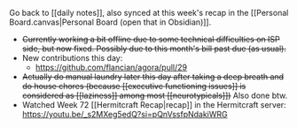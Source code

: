 Go back to [[daily notes]], also synced at this week's recap in the [[Personal Board.canvas|Personal Board (open that in Obsidian)]].

* ~~Currently working a bit offline due to some technical difficulties on ISP side, but now fixed. Possibly due to this month's bill past due (as usual).~~
* New contributions this day:
	* https://github.com/flancian/agora/pull/29
* ~~Actually do manual laundry later this day after taking a deep breath and do house chores (because [[executive functioning issues]] is considered as [[laziness]] among most [[neurotypicals]])~~ Also done btw.
* Watched Week 72 [[Hermitcraft Recap|recap]] in the Hermitcraft server: https://youtu.be/_s2MXeg5edQ?si=pQnVssfpNdakiWRG
